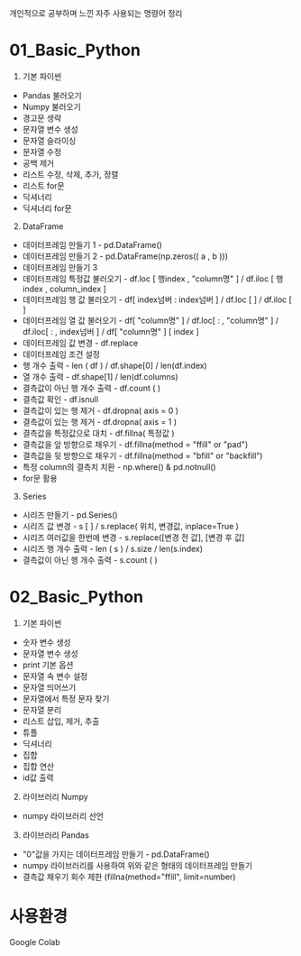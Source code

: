 개인적으로 공부하며 느낀 자주 사용되는 명령어 정리

# 01_Basic_Python

1. 기본 파이썬
- Pandas 불러오기
- Numpy 불러오기
- 경고문 생략
- 문자열 변수 생성
- 문자열 슬라이싱
- 문자열 수정
- 공백 제거
- 리스트 수정, 삭제, 추가, 정렬
- 리스트 for문
- 딕셔너리
- 딕셔너리 for문

2. DataFrame
- 데이터프레임 만들기 1 - pd.DataFrame()
- 데이터프레임 만들기 2 - pd.DataFrame(np.zeros(( a , b )))
- 데이터프레임 만들기 3
- 데이터프레임 특정값 불러오기 - df.loc [ 행index , "column명" ] / df.iloc [ 행index , column_index ]
- 데이터프레임 행 값 불러오기 - df[ index넘버 : index넘버 ] / df.loc [  ] / df.iloc [  ]
- 데이터프레임 열 값 불러오기 - df[ "column명" ] / df.loc[ : , "column명" ] / df.iloc[ : , index넘버 ] / df[ "column명" ] [ index ]
- 데이터프레임 값 변경 - df.replace
- 데이터프레임 조건 설정
- 행 개수 출력 - len ( df ) / df.shape[0] / len(df.index)
- 열 개수 출력 - df.shape[1] / len(df.columns)
- 결측값이 아닌 행 개수 출력 - df.count ( )
- 결측값 확인 - df.isnull
- 결측값이 있는 행 제거 - df.dropna( axis = 0 )
- 결측값이 있는 행 제거 - df.dropna( axis = 1 )
- 결측값을 특정값으로 대치 - df.fillna( 특정값 )
- 결측값을 앞 방향으로 채우기 - df.fillna(method = "ffill" or "pad")
- 결측값을 뒷 방향으로 채우기 - df.fillna(method = "bfill" or "backfill")
- 특정 column의 결측치 치환 - np.where() & pd.notnull()
- for문 활용

3. Series
- 시리즈 만들기 - pd.Series()
- 시리즈 값 변경 - s [ ] / s.replace( 위치, 변경값, inplace=True )
- 시리즈 여러값을 한번에 변경 - s.replace([변경 전 값], [변경 후 값]
- 시리즈 행 개수 출력 - len ( s ) / s.size / len(s.index)
- 결측값이 아닌 행 개수 출력 - s.count ( )


# 02_Basic_Python

1. 기본 파이썬
- 숫자 변수 생성
- 문자열 변수 생성
- print 기본 옵션
- 문자열 속 변수 설정
- 문자열 띄어쓰기
- 문자열에서 특정 문자 찾기
- 문자열 분리
- 리스트 삽입, 제거, 추출
- 튜플
- 딕셔너리
- 집합
- 집합 연산
- id값 출력

2. 라이브러리 Numpy
- numpy 라이브러리 선언

3. 라이브러리 Pandas
- "0"값을 가지는 데이터프레임 만들기 - pd.DataFrame()
- numpy 라이브러리를 사용하여 위와 같은 형태의 데이터프레임 만들기
- 결측값 채우기 회수 제한 (fillna(method="ffill", limit=number)


# 사용환경
Google Colab
